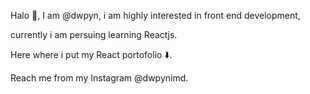 Halo 👋, I am @dwpyn, i am highly interested in front end development,

currently i am persuing learning Reactjs.

Here where i put my React portofolio ⬇️.

Reach me from my Instagram @dwpynimd.
